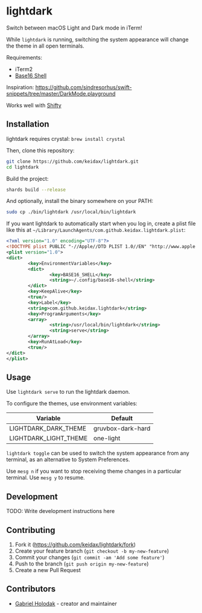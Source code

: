 # lightdark

Switch between macOS Light and Dark mode in iTerm!

While `lightdark` is running, switching the system appearance will change the theme in all open terminals.

Requirements:
- iTerm2
- [Base16 Shell](https://github.com/chriskempson/base16-shell)

Inspiration: https://github.com/sindresorhus/swift-snippets/tree/master/DarkMode.playground

Works well with [Shifty](https://github.com/thompsonate/Shifty)

## Installation

lightdark requires crystal: `brew install crystal`

Then, clone this repository:

```bash
git clone https://github.com/keidax/lightdark.git
cd lightdark
```

Build the project:

``` bash
shards build --release
```

And optionally, install the binary somewhere on your PATH:

``` bash
sudo cp ./bin/lightdark /usr/local/bin/lightdark
```

If you want lightdark to automatically start when you log in, create a plist file like this at `~/Library/LaunchAgents/com.github.keidax.lightdark.plist`:

``` xml
<?xml version="1.0" encoding="UTF-8"?>
<!DOCTYPE plist PUBLIC "-//Apple//DTD PLIST 1.0//EN" "http://www.apple.com/DTDs/PropertyList-1.0.dtd">
<plist version="1.0">
<dict>
        <key>EnvironmentVariables</key>
        <dict>
                <key>BASE16_SHELL</key>
                <string>~/.config/base16-shell</string>
        </dict>
        <key>KeepAlive</key>
        <true/>
        <key>Label</key>
        <string>com.github.keidax.lightdark</string>
        <key>ProgramArguments</key>
        <array>
                <string>/usr/local/bin/lightdark</string>
                <string>serve</string>
        </array>
        <key>RunAtLoad</key>
        <true/>
</dict>
</plist>
```

## Usage

Use `lightdark serve` to run the lightdark daemon.

To configure the themes, use environment variables:

| Variable | Default |
|----------|---------|
| LIGHTDARK_DARK_THEME | gruvbox-dark-hard |
| LIGHTDARK_LIGHT_THEME | one-light |

`lightdark toggle` can be used to switch the system appearance from any terminal, as an alternative to System Preferences.

Use `mesg n` if you want to stop receiving theme changes in a particular terminal.
Use `mesg y` to resume.

## Development

TODO: Write development instructions here

## Contributing

1. Fork it (<https://github.com/keidax/lightdark/fork>)
2. Create your feature branch (`git checkout -b my-new-feature`)
3. Commit your changes (`git commit -am 'Add some feature'`)
4. Push to the branch (`git push origin my-new-feature`)
5. Create a new Pull Request

## Contributors

- [Gabriel Holodak](https://github.com/keidax) - creator and maintainer
